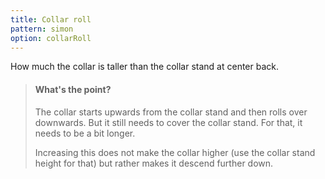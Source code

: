 ```yaml
---
title: Collar roll
pattern: simon
option: collarRoll
---
```


How much the collar is taller than the collar stand at center back.

> #### What's the point?
> 
> The collar starts upwards from the collar stand and then rolls over downwards. But it still needs to cover the collar stand. For that, it needs to be a bit longer.
> 
> Increasing this does not make the collar higher (use the collar stand height for that) but rather makes it descend further down.

